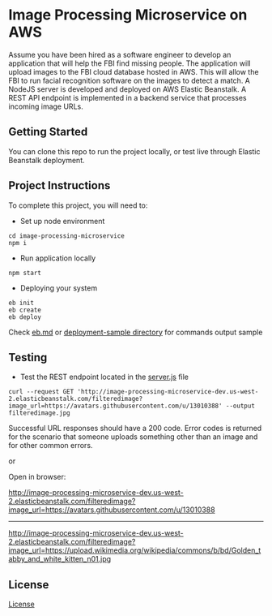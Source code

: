 # Image Processing Microservice on AWS

Assume you have been hired as a software engineer to develop an application that will help the FBI find missing people.  The application will upload images to the FBI cloud database hosted in AWS. This will allow the FBI to run facial recognition software on the images to detect a match. A NodeJS server is developed and deployed on AWS Elastic Beanstalk. 
A REST API endpoint is implemented in a backend service that processes incoming image URLs.

## Getting Started

You can clone this repo to run the project locally, or test live through Elastic Beanstalk deployment.

## Project Instructions

To complete this project, you will need to:

* Set up node environment
```shell
cd image-processing-microservice
npm i
```

* Run application locally
```shell
npm start
```

* Deploying your system 
```shell
eb init
eb create
eb deploy
```
Check [eb.md](./eb.md) or [deployment-sample directory](./deployment-sample) for commands output sample


## Testing

* Test the REST endpoint located in the [server.js](./image-processing-microservice/server.js) file
```shell
curl --request GET 'http://image-processing-microservice-dev.us-west-2.elasticbeanstalk.com/filteredimage?image_url=https://avatars.githubusercontent.com/u/13010388' --output filteredimage.jpg
```
Successful URL responses should have a 200 code. Error codes is returned for the scenario that someone uploads something other than an image and for other common errors.

or

Open in browser:

http://image-processing-microservice-dev.us-west-2.elasticbeanstalk.com/filteredimage?image_url=https://avatars.githubusercontent.com/u/13010388

---

http://image-processing-microservice-dev.us-west-2.elasticbeanstalk.com/filteredimage?image_url=https://upload.wikimedia.org/wikipedia/commons/b/bd/Golden_tabby_and_white_kitten_n01.jpg

## License

[License](LICENSE.txt)
